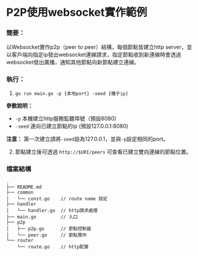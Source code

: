 # P2P使用websocket實作範例

### 簡要：

以Websocket實作p2p（peer to peer）結構，每個節點皆建立http server，並以客戶端向指定ip發出websocket連線請求，指定節點收到新連線時會透過websocket發出廣播，通知其他節點向新節點建立連線。

### 執行：

1. `go run main.go -p {本地port} -seed {種子ip}`

**參數說明：**

* `-p` 本機建立http服務監聽埠號（預設8080)
* `-seed` 連向已建立節點的ip   (預設127.0.0.1:8080)

**注意：** 第一次建立請將`-seed`設為127.0.0.1，並與`-p`設定相同的port。

2. 節點建立後可透過 `http://$URI/peers` 可查看已建立雙向連線的節點位置。

### 檔案結構

```
.
├── README.md
├── common
│   └── const.go    // route name 設定
├── handler
│   └── handler.go  // http請求處理
├── main.go         // 入口
├── p2p
│   ├── p2p.go      // 節點控制器
│   └── peer.go     // 節點實作
└── router
    └── route.go    // http配置

```
